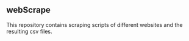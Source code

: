 ## webScrape
This repository contains scraping scripts of different websites and the resulting csv files.
